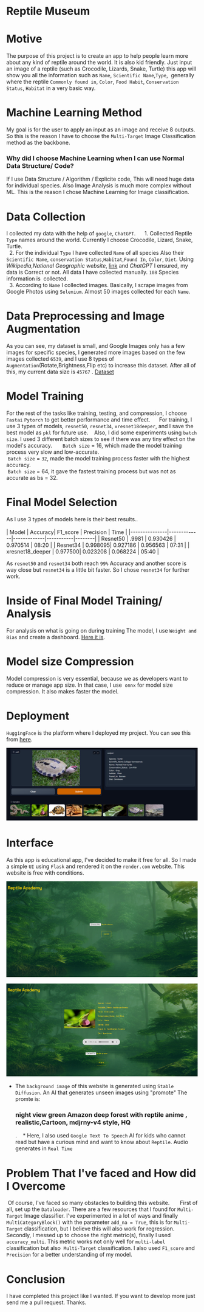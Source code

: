  
# Reptile Museum

# Motive
  The purpose of this project is to create an app to help people learn more about any kind of reptile around the world. It is also kid friendly. Just input an image of a reptile (such as Crocodile, Lizards, Snake, Turtle) this app will show you all the information such as `Name`, `Scientific Name`,`Type`,  generally where the reptile `Commonly found in`, `Color`, `Food Habit`, `Conservation Status`, `Habitat` in a very basic way.
  
# Machine Learning Method
  My goal is for the user to apply an input as an image and receive 8 outputs. So this is the reason I have to choose the `Multi-Target` Image Classification method as the backbone.  
  
  ### **Why did I choose Machine Learning when I can use Normal Data Structure/ Code?**
  
  If I use Data Structure / Algorithm / Explicite code, This will need huge data for individual species. Also Image Analysis is much more complex without ML. This is the reason I chose Machine Learning for Image classification.  

# Data Collection
  I collected my data with the help of `google`, `ChatGPT`.
  
  1. Collected Reptile `Type` names around the world. Currently I choose Crocodile, Lizard, Snake, Turtle.<br>
  2. For the individual `Type` I have collected `Name` of all species Also their `Scientific Name`, `conservation Status`,`Habitat`,`Found In`, `Color`, `Diet`. Using *Wikipedia*,*National Geographic website*, [link](https://www.crocodilesoftheworld.co.uk/conservation/conservation-status/) and *ChatGPT* I ensured, my data is Correct or not. All data I have collected manually. `108` Species information is  collected. <br>
  3. According to `Name` I collected images. Basically, I scrape images from Google Photos using `Selenium`. Almost 50 images collected for each `Name`.

# Data Preprocessing and Image Augmentation

  As you can see, my dataset is small, and Google Images only has a few images for specific species, I generated more images based on the few images collected `6539`, and I use 8 types of `Augmentation`(Rotate,Brightness,Flip etc) to increase this dataset. After all of this, my current data size is `45767` . [Dataset](https://github.com/AklimaRimi/Reptile-Museum/blob/main/data/final_csv.csv)
  
# Model Training
  For the rest of the tasks like training, testing, and compression, I choose `Fastai` `Pytorch` to get better performance and time effect.
  
  For training, I use 3 types of models, `resnet50`, `resnet34`, `xresnet18deeper`, and I save the best model as `pkl` for future use.
  
  Also, I did some experiments using `batch size`. I used 3 different batch sizes to see if there was any tiny effect on the model's accuracy. 
  
  `Batch size` = 16, which made the model training process very slow and low-accurate. <br>  `Batch size` = `32`, made the model training process faster with the highest accuracy. <br>  `Batch size` = 64, it gave the fastest training process but was not as accurate as bs = 32.

# Final Model Selection
  As I use 3 types of models here is their best results..<br>  
   |   Model       |     Accuracy|   F1_score | Precision |  Time  |
  |---------------|-------------|-------------|-----------|--------|
  | Resnet50      |      .9981  |   0.930426  |  0.970514 |  08:20 |
  | Resnet34      |     0.998095|	0.927186	  | 0.956563	|  07:31 | 
  | xresnet18_deeper |  0.977500|	0.023208	  |  0.068224	| 05:40  |

  As `resnet50` and `resnet34` both reach `99%` Accuracy and another score is way close but `resnet34` is a little bit faster. So I chose `resnet34` for further work.

# Inside of Final Model Training/ Analysis
  For analysis on what is going on during training The model, I use `Weight and Bias` and create a dashboard. [Here it is](https://wandb.ai/aklimarimi7/Reptile-Museum?workspace=user-aklimarimi7).

# Model size Compression
  Model compression is very essential, because we as developers want to reduce or manage app size. In that case, I use  `onnx` for model size compression. It also makes faster the model.    

# Deployment
  `HuggingFace` is the platform where I deployed my project. You can see this from [here](https://huggingface.co/spaces/Rimi98/Reptile-Museum).
  
  ![](https://github.com/AklimaRimi/Reptile-Museum/blob/main/output_images/hf.png)

# Interface
  As this app is educational app, I've decided to make it free for all. So I made a simple `UI` using `Flask` and rendered it on the `render.com` website. This website is free with conditions. 
  
  ![](https://github.com/AklimaRimi/Reptile-Museum/blob/main/output_images/front.png)
  
  ![](https://github.com/AklimaRimi/Reptile-Museum/blob/main/output_images/back.png)
  
   * The `background image` of this website is generated using `Stable Diffusion`. An AI that generates unseen images using "promote" The promte is:  <h3>night view green Amazon deep forest with reptile anime , realistic,Cartoon, mdjrny-v4 style, HQ</h3>.
   * Here, I also used `Google Text To Speech` AI for kids who cannot read but have a curious mind and want to know about `Reptile`. Audio generates in `Real Time`  

# Problem That I've faced and How did I Overcome 
   Of course, I've faced so many obstacles to building this website. 
  
  First of all, set up the `Dataloader`. There are a few resources that I found for `Multi-Target` Image classifier. I've experimented in a lot of ways and finally `MultiCategoryBlock()` with the parameter `add_na = True`, this is for `Multi-Target` classification, but I believe this will also work for regression.
  
  Secondly, I messed up to choose the right metric(s), finally I used `accuracy_multi`. This metric works not only well for `multi-label` classification but also  `Multi-Target` classification. I also used `F1_score` and `Precision` for a better understanding of my model.
  
  
 # Conclusion
   I have completed this project like I wanted. If you want to develop more just send me a pull request. Thanks.



